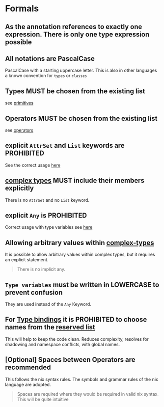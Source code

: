 # Formals

## As the annotation references to exactly one expression. There is only one type expression possible

## All notations are PascalCase

PascalCase with a starting uppercase letter. This is also in other languages a known convention for `types` or `classes`

## Types MUST be chosen from the existing list

 see [primitives](./basic.md)

## Operators MUST be chosen from the existing list

 see [operators](./operators.md)

## explicit `AttrSet` and `List` keywords are PROHIBITED

See the correct usage [here](./complex.md)

## [complex types](./complex.md) MUST include their members explicitly

There is no `AttrSet` and no `List` keyword.

## explicit `Any` is PROHIBITED

Correct usage with type variables see [here](./type-variables.md)

## Allowing arbitrary values within [complex-types](./complex.md)

It is possible to allow arbitrary values within complex types, but it requires an explicit statement.

> There is no implicit any.

## `Type variables` must be written in LOWERCASE to prevent confusion

They are used instead of the `Any` Keyword.

## For [Type bindings](./operators.md#type-binding) it is PROHIBITED to choose names from the [reserved list](./types.md)

This will help to keep the code clean. Reduces complexity, resolves for shadowing and namespace conflicts, with global names.

## [Optional] Spaces between Operators are recommended

This follows the nix syntax rules. The symbols and grammar rules of the nix language are adopted.

> Spaces are required where they would be required in valid nix syntax.
> This will be quite intuitive
